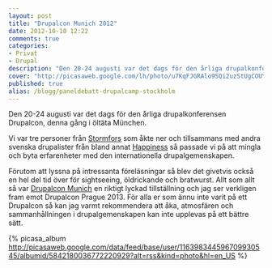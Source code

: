 ```yaml
---
layout: post
title: "Drupalcon Munich 2012"
date: 2012-10-10 12:22
comments: true
categories: 
- Privat
- Drupal
description: "Den 20-24 augusti var det dags för den årliga drupalkonferensen Drupalcon, denna gång i öltäta München."
cover: "http://picasaweb.google.com/lh/photo/u7KqFJGRAlo9SQi2uzStUgCOUYRXi2tfHemuv5P6KZg?feat=directlink"
published: true
alias: /blogg/paneldebatt-drupalcamp-stockholm
---
```

Den 20-24 augusti var det dags för den årliga drupalkonferensen Drupalcon, denna gång i öltäta München.

Vi var tre personer från [Stormfors](http://www.stormfors.se) som åkte ner och tillsammans med andra svenska drupalister från bland annat [Happiness](http://www.happiness.se) så passade vi på att mingla och byta erfarenheter med den internationella drupalgemenskapen.

Förutom att lyssna på intressanta föreläsningar så blev det givetvis också en hel del tid över för sightseeing, öldrickande och bratwurst. Allt som allt så var [Drupalcon Munich](http://munich2012.drupal.org/) en riktigt lyckad tillställning och jag ser verkligen fram emot Drupalcon Prague 2013. För alla er som ännu inte varit på ett Drupalcon så kan jag varmt rekommendera att åka, atmosfären och sammanhållningen i drupalgemenskapen kan inte upplevas på ett bättre sätt.
<!-- more -->
{% picasa_album http://picasaweb.google.com/data/feed/base/user/116398344596709930545/albumid/5842180036772220929?alt=rss&kind=photo&hl=en_US %}
